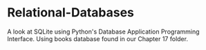 # Relational-Databases
A look at SQLite using Python's Database Application Programming Interface. Using books database found in our Chapter 17 folder.
